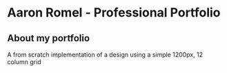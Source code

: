 # Aaron Romel - Professional Portfolio

<h2>About my portfolio</h2>
<p>A from scratch implementation of a design using a simple 1200px, 12 column grid</p>
